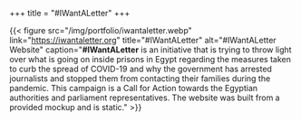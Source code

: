 +++
title = "#IWantALetter"
+++

{{< figure src="/img/portfolio/iwantaletter.webp" link="https://iwantaletter.org" title="#IWantALetter" alt="#IWantALetter Website" caption="**#IWantALetter** is an initiative that is trying to throw light over what is going on inside prisons in Egypt regarding the measures taken to curb the spread of COVID-19 and why the government has arrested journalists and stopped them from contacting their families during the pandemic. This campaign is a Call for Action towards the Egyptian authorities and parliament representatives. The website was built from a provided mockup and is static." >}}
